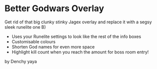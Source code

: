 # Better Godwars Overlay
Get rid of that big clunky stinky Jagex overlay and replace it with a segsy sleek runelite one B)

- Uses your Runelite settings to look like the rest of the info boxes
- Customisable colours
- Shorten God names for even more space
- Highlight kill count when you reach the amount for boss room entry!

by Denchy yaya